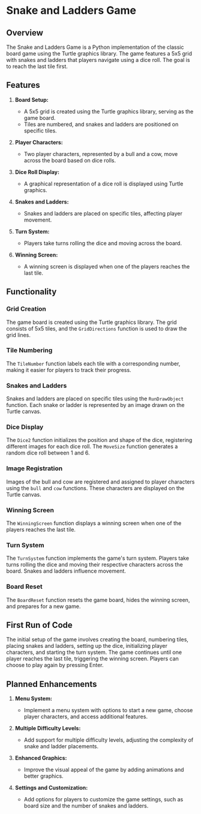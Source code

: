 # Snake and Ladders Game

## Overview

The Snake and Ladders Game is a Python implementation of the classic board game using the Turtle graphics library. The game features a 5x5 grid with snakes and ladders that players navigate using a dice roll. The goal is to reach the last tile first.

## Features

1. **Board Setup:**
    - A 5x5 grid is created using the Turtle graphics library, serving as the game board.
    - Tiles are numbered, and snakes and ladders are positioned on specific tiles.

2. **Player Characters:**
    - Two player characters, represented by a bull and a cow, move across the board based on dice rolls.

3. **Dice Roll Display:**
    - A graphical representation of a dice roll is displayed using Turtle graphics.

4. **Snakes and Ladders:**
    - Snakes and ladders are placed on specific tiles, affecting player movement.

5. **Turn System:**
    - Players take turns rolling the dice and moving across the board.

6. **Winning Screen:**
    - A winning screen is displayed when one of the players reaches the last tile.

## Functionality

### Grid Creation

The game board is created using the Turtle graphics library. The grid consists of 5x5 tiles, and the `GridDirections` function is used to draw the grid lines.

### Tile Numbering

The `TileNumber` function labels each tile with a corresponding number, making it easier for players to track their progress.

### Snakes and Ladders

Snakes and ladders are placed on specific tiles using the `RunDrawObject` function. Each snake or ladder is represented by an image drawn on the Turtle canvas.

### Dice Display

The `Dice2` function initializes the position and shape of the dice, registering different images for each dice roll. The `MoveSize` function generates a random dice roll between 1 and 6.

### Image Registration

Images of the bull and cow are registered and assigned to player characters using the `bull` and `cow` functions. These characters are displayed on the Turtle canvas.

### Winning Screen

The `WinningScreen` function displays a winning screen when one of the players reaches the last tile.

### Turn System

The `TurnSystem` function implements the game's turn system. Players take turns rolling the dice and moving their respective characters across the board. Snakes and ladders influence movement.

### Board Reset

The `BoardReset` function resets the game board, hides the winning screen, and prepares for a new game.

## First Run of Code

The initial setup of the game involves creating the board, numbering tiles, placing snakes and ladders, setting up the dice, initializing player characters, and starting the turn system. The game continues until one player reaches the last tile, triggering the winning screen. Players can choose to play again by pressing Enter.

## Planned Enhancements

1. **Menu System:**
    - Implement a menu system with options to start a new game, choose player characters, and access additional features.
    
2. **Multiple Difficulty Levels:**
    - Add support for multiple difficulty levels, adjusting the complexity of snake and ladder placements.

3. **Enhanced Graphics:**
    - Improve the visual appeal of the game by adding animations and better graphics.

4. **Settings and Customization:**
    - Add options for players to customize the game settings, such as board size and the number of snakes and ladders.
